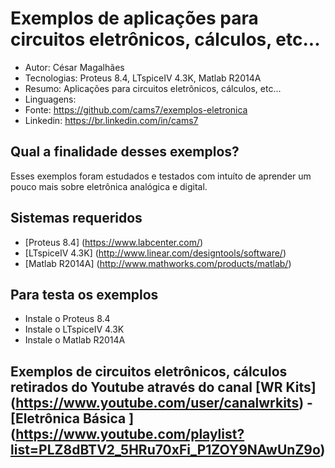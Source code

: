 Exemplos de aplicações para circuitos eletrônicos, cálculos, etc...
========================
* Autor: César Magalhães
* Tecnologias: Proteus 8.4, LTspiceIV 4.3K, Matlab R2014A
* Resumo: Aplicações para circuitos eletrônicos, cálculos, etc...
* Linguagens: 
* Fonte: <https://github.com/cams7/exemplos-eletronica>
* Linkedin: <https://br.linkedin.com/in/cams7>

Qual a finalidade desses exemplos?
-------------------
Esses exemplos foram estudados e testados com intuíto de aprender um pouco mais sobre eletrônica analógica e digital.

Sistemas requeridos
-------------------
* [Proteus 8.4] (https://www.labcenter.com/)
* [LTspiceIV 4.3K] (http://www.linear.com/designtools/software/)
* [Matlab R2014A] (http://www.mathworks.com/products/matlab/)

Para testa os exemplos
-------------------
* Instale o Proteus 8.4
* Instale o LTspiceIV 4.3K
* Instale o Matlab R2014A

Exemplos de circuitos eletrônicos, cálculos retirados do Youtube através do canal [WR Kits] (https://www.youtube.com/user/canalwrkits) - [Eletrônica Básica ] (https://www.youtube.com/playlist?list=PLZ8dBTV2_5HRu70xFi_P1ZOY9NAwUnZ9o)
-------------------
